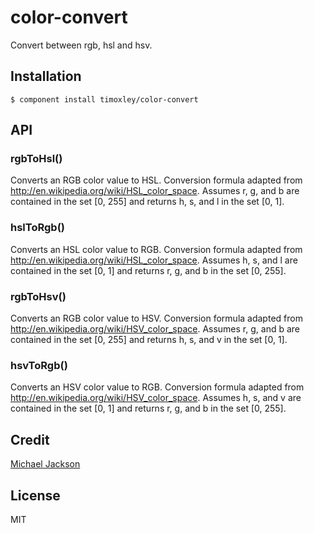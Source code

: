 # color-convert

  Convert between rgb, hsl and hsv.

## Installation

    $ component install timoxley/color-convert

## API

### rgbToHsl()

  Converts an RGB color value to HSL. Conversion formula
  adapted from http://en.wikipedia.org/wiki/HSL_color_space.
  Assumes r, g, and b are contained in the set [0, 255] and
  returns h, s, and l in the set [0, 1].

### hslToRgb()

  Converts an HSL color value to RGB. Conversion formula
  adapted from http://en.wikipedia.org/wiki/HSL_color_space.
  Assumes h, s, and l are contained in the set [0, 1] and
  returns r, g, and b in the set [0, 255].

### rgbToHsv()

  Converts an RGB color value to HSV. Conversion formula
  adapted from http://en.wikipedia.org/wiki/HSV_color_space.
  Assumes r, g, and b are contained in the set [0, 255] and
  returns h, s, and v in the set [0, 1].

### hsvToRgb()

  Converts an HSV color value to RGB. Conversion formula
  adapted from http://en.wikipedia.org/wiki/HSV_color_space.
  Assumes h, s, and v are contained in the set [0, 1] and
  returns r, g, and b in the set [0, 255].

## Credit

  [Michael Jackson](http://mjijackson.com/2008/02/rgb-to-hsl-and-rgb-to-hsv-color-model-conversion-algorithms-in-javascript)

## License

  MIT
